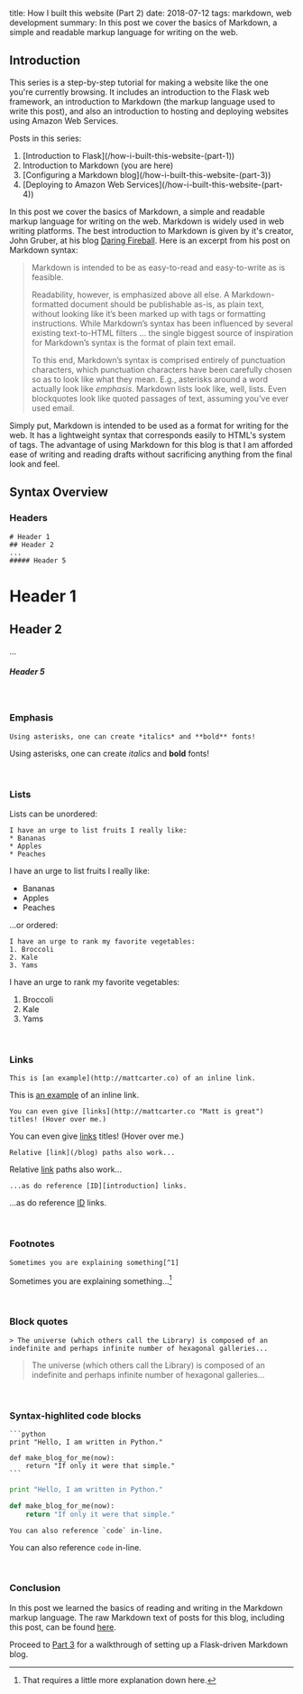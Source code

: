 title: How I built this website (Part 2)
date: 2018-07-12
tags: markdown, web development
summary: In this post we cover the basics of Markdown, a simple and readable markup language for writing on the web.

## Introduction

This series is a step-by-step tutorial for making a website like the one you're currently browsing. It includes an introduction to the Flask web framework, an introduction to Markdown (the markup language used to write this post), and also an introduction to hosting and deploying websites using Amazon Web Services.

Posts in this series:
1. [Introduction to Flask](/how-i-built-this-website-(part-1\))
2. Introduction to Markdown (you are here)
3. [Configuring a Markdown blog](/how-i-built-this-website-(part-3\))
4. [Deploying to Amazon Web Services](/how-i-built-this-website-(part-4\))

In this post we cover the basics of Markdown, a simple and readable markup language for writing on the web. Markdown is widely used in web writing platforms. The best introduction to Markdown is given by it's creator, John Gruber, at his blog [Daring Fireball](https://daringfireball.net/projects/markdown/syntax). Here is an excerpt from his post on Markdown syntax:

>Markdown is intended to be as easy-to-read and easy-to-write as is feasible.
>
>Readability, however, is emphasized above all else. A Markdown-formatted document should be publishable as-is, as plain text, without looking like it’s been marked up with tags or formatting instructions. While Markdown’s syntax has been influenced by several existing text-to-HTML filters ... the single biggest source of inspiration for Markdown’s syntax is the format of plain text email.
>
>To this end, Markdown’s syntax is comprised entirely of punctuation characters, which punctuation characters have been carefully chosen so as to look like what they mean. E.g., asterisks around a word actually look like *emphasis*. Markdown lists look like, well, lists. Even blockquotes look like quoted passages of text, assuming you’ve ever used email.


Simply put, Markdown is intended to be used as a format for writing for the web. It has a lightweight syntax that corresponds easily to HTML's system of tags. The advantage of using Markdown for this blog is that I am afforded ease of writing and reading drafts without sacrificing anything from the final look and feel.

## Syntax Overview

### Headers

	# Header 1
	## Header 2
	...
	##### Header 5

# Header 1
## Header 2
...
##### Header 5

<br>

### Emphasis

	Using asterisks, one can create *italics* and **bold** fonts!

Using asterisks, one can create *italics* and **bold** fonts!

<br>

### Lists

Lists can be unordered:

	I have an urge to list fruits I really like:
	* Bananas
	* Apples
	* Peaches

I have an urge to list fruits I really like:
* Bananas
* Apples
* Peaches

...or ordered:

	I have an urge to rank my favorite vegetables:
	1. Broccoli
	2. Kale
	3. Yams

I have an urge to rank my favorite vegetables:
1. Broccoli
2. Kale
3. Yams

<br>

### Links

	This is [an example](http://mattcarter.co) of an inline link.

This is [an example](http://mattcarter.co) of an inline link.

	You can even give [links](http://mattcarter.co "Matt is great") titles! (Hover over me.)

You can even give [links](http://mattcarter.co "Matt is great") titles! (Hover over me.)

	Relative [link](/blog) paths also work...

Relative [link](/blog) paths also work...

	...as do reference [ID][introduction] links.

...as do reference [ID](#introduction) links.

<br>

### Footnotes

	Sometimes you are explaining something[^1]

Sometimes you are explaining something...[^1]

<br>

### Block quotes

	> The universe (which others call the Library) is composed of an indefinite and perhaps infinite number of hexagonal galleries...

>The universe (which others call the Library) is composed of an indefinite and perhaps infinite number of hexagonal galleries...

<br>

### Syntax-highlited code blocks

	```python
	print "Hello, I am written in Python."

	def make_blog_for_me(now):
		return "If only it were that simple."
	```

```python
print "Hello, I am written in Python."

def make_blog_for_me(now):
	return "If only it were that simple."
```

	You can also reference `code` in-line.

You can also reference `code` in-line.

<br>

### Conclusion
In this post we learned the basics of reading and writing in the Markdown markup language. The raw Markdown text of posts for this blog, including this post, can be found [here](https://github.com/matt-cart/website/tree/master/website/content).


Proceed to [Part 3](/blog/how-i-built-this-website-(part-3)) for a walkthrough of setting up a Flask-driven Markdown blog.


[^1]: That requires a little more explanation down here. 
